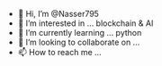- 👋 Hi, I’m @Nasser795
- 👀 I’m interested in ... blockchain & AI
- 🌱 I’m currently learning ... python
- 💞️ I’m looking to collaborate on ...
- 📫 How to reach me ... 

<!---
Nasser795/Nasser795 is a ✨ special ✨ repository because its `README.md` (this file) appears on your GitHub profile.
You can click the Preview link to take a look at your changes.
--->
